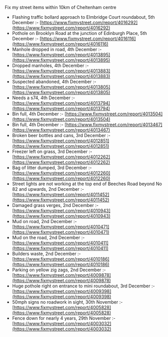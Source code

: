 Fix my street items within 10km of Cheltenham centre

<!-- fix_marker starts -->

- Flashing traffic bollard approach to Elmbridge Court roundabout, 5th December :- [https://www.fixmystreet.com/report/4016292](https://www.fixmystreet.com/report/4016292)
- Pothole on Brooklyn Road at the junction of Edinburgh Place, 5th December :- [https://www.fixmystreet.com/report/4016116](https://www.fixmystreet.com/report/4016116)
- Manhole dropped in road, 4th December :- [https://www.fixmystreet.com/report/4013895](https://www.fixmystreet.com/report/4013895)
- Dropped manholes, 4th December :- [https://www.fixmystreet.com/report/4013883](https://www.fixmystreet.com/report/4013883)
- Suspected abandoned, 4th December :- [https://www.fixmystreet.com/report/4013805](https://www.fixmystreet.com/report/4013805)
- Needs a s74, 4th December :- [https://www.fixmystreet.com/report/4013794](https://www.fixmystreet.com/report/4013794)
- Bin full, 4th December :- [https://www.fixmystreet.com/report/4013504](https://www.fixmystreet.com/report/4013504)
- Bin full, 4th December :- [https://www.fixmystreet.com/report/4013467](https://www.fixmystreet.com/report/4013467)
- Broken beer bottles and cans, 3rd December :- [https://www.fixmystreet.com/report/4012851](https://www.fixmystreet.com/report/4012851)
- Freezer left on grass, 3rd December :- [https://www.fixmystreet.com/report/4012262](https://www.fixmystreet.com/report/4012262)
- Bag of litter dumped, 3rd December :- [https://www.fixmystreet.com/report/4012260](https://www.fixmystreet.com/report/4012260)
- Street lights are not working at the top end of Beeches Road beyond No 82 and upwards, 2nd December :- [https://www.fixmystreet.com/report/4011452](https://www.fixmystreet.com/report/4011452)
- Damaged grass verges, 2nd December :- [https://www.fixmystreet.com/report/4010943](https://www.fixmystreet.com/report/4010943)
- Mud on road, 2nd December :- [https://www.fixmystreet.com/report/4010471](https://www.fixmystreet.com/report/4010471)
- Mud on the road, 2nd December :- [https://www.fixmystreet.com/report/4010411](https://www.fixmystreet.com/report/4010411)
- Builders waste, 2nd December :- [https://www.fixmystreet.com/report/4010186](https://www.fixmystreet.com/report/4010186)
- Parking on yellow zig zags, 2nd December :- [https://www.fixmystreet.com/report/4009878](https://www.fixmystreet.com/report/4009878)
- Huge pothole right on entrance to mini roundabout, 3rd December :- [https://www.fixmystreet.com/report/4009398](https://www.fixmystreet.com/report/4009398)
- 50mph signs no roadwork in sight, 30th November :- [https://www.fixmystreet.com/report/4005828](https://www.fixmystreet.com/report/4005828)
- Fence down for nearly 4 years, 29th November :- [https://www.fixmystreet.com/report/4003032](https://www.fixmystreet.com/report/4003032)

<!-- fix_marker ends -->